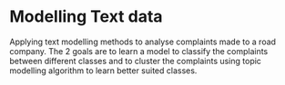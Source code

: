Modelling Text data
===================================

Applying text modelling methods to analyse complaints made to a road company. 
The 2 goals are to learn a model to classify the complaints between different classes
and to cluster the complaints using topic modelling algorithm to learn better suited classes.